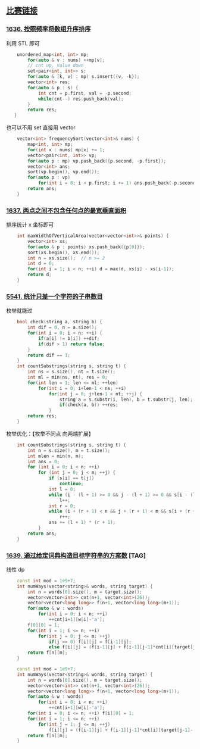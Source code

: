## [比赛链接](https://leetcode.cn/contest/biweekly-contest-38/)


### [1636. 按照频率将数组升序排序](https://leetcode.cn/problems/sort-array-by-increasing-frequency/)

利用 STL 即可

```c++
    unordered_map<int, int> mp;
        for(auto & v : nums) ++mp[v];
        // cnt up, value down
        set<pair<int, int>> s;
        for(auto & [k, v] : mp) s.insert({v, -k});
        vector<int> res;
        for(auto & p : s) {
            int cnt = p.first, val = -p.second;
            while(cnt--) res.push_back(val);
        }
        return res;
   }
```

也可以不用 set 直接用 vector

```c++
    vector<int> frequencySort(vector<int>& nums) {
        map<int, int> mp;
        for(int x : nums) mp[x] += 1;
        vector<pair<int, int>> vp;
        for(auto p : mp) vp.push_back({p.second, -p.first});
        vector<int> ans;
        sort(vp.begin(), vp.end());
        for(auto p : vp)
            for(int i = 0; i < p.first; i += 1) ans.push_back(-p.second);
        return ans;
    }
```


### [1637. 两点之间不包含任何点的最宽垂直面积](https://leetcode.cn/problems/widest-vertical-area-between-two-points-containing-no-points/)

排序统计 x 坐标即可

```c++
    int maxWidthOfVerticalArea(vector<vector<int>>& points) {
        vector<int> xs;
        for(auto & p : points) xs.push_back({p[0]});
        sort(xs.begin(), xs.end());
        int n = xs.size();  // n >= 2
        int d = 0;
        for(int i = 1; i < n; ++i) d = max(d, xs[i] - xs[i-1]);
        return d;
    }
```

### [5541. 统计只差一个字符的子串数目](https://leetcode.cn/problems/count-substrings-that-differ-by-one-character/)

枚举就能过

```c++
    bool check(string a, string b) {
        int dif = 0, n = a.size();
        for(int i = 0; i < n; ++i) {
            if(a[i] != b[i]) ++dif;
            if(dif > 1) return false;
        }
        return dif == 1;
    }
    int countSubstrings(string s, string t) {
        int ns = s.size(), nt = t.size();
        int ml = min(ns, nt), res = 0;
        for(int len = 1; len <= ml; ++len)
            for(int i = 0; i+len-1 < ns; ++i)
                for(int j = 0; j+len-1 < nt; ++j) {
                    string a = s.substr(i, len), b = t.substr(j, len);
                    if(check(a, b)) ++res;
                }
        return res;
    }
```

枚举优化：【枚举不同点 向两端扩展】

```c++
    int countSubstrings(string s, string t) {
        int n = s.size(), m = t.size();
        int mlen = min(n, m);
        int ans = 0;
        for (int i = 0; i < n; ++i)
            for (int j = 0; j < m; ++j) {
                if (s[i] == t[j])
                    continue;
                int l = 0;
                while (i - (l + 1) >= 0 && j - (l + 1) >= 0 && s[i - (l + 1)] == t[j - (l + 1)])
                    l++;
                int r = 0;
                while (i + (r + 1) < n && j + (r + 1) < m && s[i + (r + 1)] == t[j + (r + 1)])
                    r++;
                ans += (l + 1) * (r + 1);
            }
        return ans;
    }
```

### [1639. 通过给定词典构造目标字符串的方案数](https://leetcode.cn/problems/number-of-ways-to-form-a-target-string-given-a-dictionary/) [TAG]

线性 dp

```c++
    const int mod = 1e9+7;
    int numWays(vector<string>& words, string target) {
        int n = words[0].size(), m = target.size();
        vector<vector<int>> cnt(n+1, vector<int>(26));
        vector<vector<long long>> f(n+1, vector<long long>(m+1));
        for(auto & w : words)
            for(int i = 0; i < n; ++i)
                ++cnt[i+1][w[i]-'a'];
        f[0][0] = 1;
        for(int i = 1; i <= n; ++i)
            for(int j = 0; j <= m; ++j)
                if(j == 0) f[i][j] = f[i-1][j];
                else f[i][j] = (f[i-1][j] + f[i-1][j-1]*cnt[i][target[j-1]-'a']) % mod;
        return f[n][m];
    }
```

```c++
    const int mod = 1e9+7;
    int numWays(vector<string>& words, string target) {
        int n = words[0].size(), m = target.size();
        vector<vector<int>> cnt(n+1, vector<int>(26));
        vector<vector<long long>> f(n+1, vector<long long>(m+1));
        for(auto & w : words)
            for(int i = 0; i < n; ++i)
                ++cnt[i+1][w[i]-'a'];
        for(int i = 0; i <= n; ++i) f[i][0] = 1;
        for(int i = 1; i <= n; ++i)
            for(int j = 1; j <= m; ++j)
                f[i][j] = (f[i-1][j] + f[i-1][j-1]*cnt[i][target[j-1]-'a']) % mod;
        return f[n][m];
    }
```
